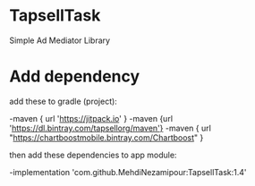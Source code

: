 # TapsellTask
Simple Ad Mediator Library
# Add dependency
add these to gradle (project):

 -maven { url 'https://jitpack.io' }
 -maven {url 'https://dl.bintray.com/tapsellorg/maven'}
 -maven { url "https://chartboostmobile.bintray.com/Chartboost" }

then add these dependencies to app module:

 -implementation 'com.github.MehdiNezamipour:TapsellTask:1.4'
 

 
